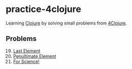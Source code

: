 # practice-4clojure

Learning [Clojure][1] by solving small problems from [4Clojure][2].


## Problems

19. [Last Element](http://www.4clojure.com/problem/19)
20. [Penultimate Element](http://www.4clojure.com/problem/20)
117. [For Science!](http://www.4clojure.com/problem/117)


[1]: http://clojure.org/
[2]: http://www.4clojure.com/
